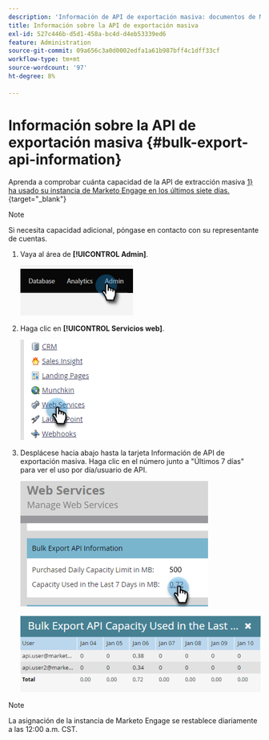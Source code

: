 ```yaml
---
description: 'Información de API de exportación masiva: documentos de Marketo, documentación del producto'
title: Información sobre la API de exportación masiva
exl-id: 527c446b-d5d1-458a-bc4d-d4eb53339ed6
feature: Administration
source-git-commit: 09a656c3a0d0002edfa1a61b987bff4c1dff33cf
workflow-type: tm+mt
source-wordcount: '97'
ht-degree: 8%

---
```


# Información sobre la API de exportación masiva {#bulk-export-api-information}

Aprenda a comprobar cuánta capacidad de la API de extracción masiva [1&rbrace; ha usado su instancia de Marketo Engage en los últimos siete días.](https://experienceleague.adobe.com/en/docs/marketo-developer/marketo/rest/bulk-extract/bulk-extract){target="_blank"}

>[!NOTE]
>
>Si necesita capacidad adicional, póngase en contacto con su representante de cuentas.

1. Vaya al área de **[!UICONTROL Admin]**.

   ![](assets/bulk-export-api-information-1.png)

1. Haga clic en **[!UICONTROL Servicios web]**.

   ![](assets/bulk-export-api-information-2.png)

1. Desplácese hacia abajo hasta la tarjeta Información de API de exportación masiva. Haga clic en el número junto a &quot;Últimos 7 días&quot; para ver el uso por día/usuario de API.

   ![](assets/bulk-export-api-information-3.png)

   ![](assets/bulk-export-api-information-4.png)

>[!NOTE]
>
>La asignación de la instancia de Marketo Engage se restablece diariamente a las 12:00 a.m. CST.
